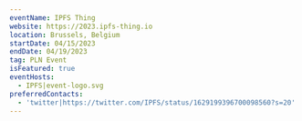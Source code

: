 ```yaml
---
eventName: IPFS Thing
website: https://2023.ipfs-thing.io
location: Brussels, Belgium
startDate: 04/15/2023
endDate: 04/19/2023
tag: PLN Event
isFeatured: true
eventHosts:
  - IPFS|event-logo.svg
preferredContacts:
  - 'twitter|https://twitter.com/IPFS/status/1629199396700098560?s=20'
---
```

